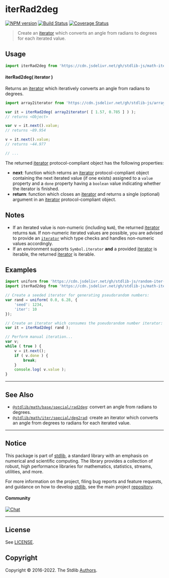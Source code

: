 <!--

@license Apache-2.0

Copyright (c) 2020 The Stdlib Authors.

Licensed under the Apache License, Version 2.0 (the "License");
you may not use this file except in compliance with the License.
You may obtain a copy of the License at

   http://www.apache.org/licenses/LICENSE-2.0

Unless required by applicable law or agreed to in writing, software
distributed under the License is distributed on an "AS IS" BASIS,
WITHOUT WARRANTIES OR CONDITIONS OF ANY KIND, either express or implied.
See the License for the specific language governing permissions and
limitations under the License.

-->

# iterRad2deg

[![NPM version][npm-image]][npm-url] [![Build Status][test-image]][test-url] [![Coverage Status][coverage-image]][coverage-url] <!-- [![dependencies][dependencies-image]][dependencies-url] -->

> Create an [iterator][mdn-iterator-protocol] which converts an angle from radians to degrees for each iterated value.

<!-- Section to include introductory text. Make sure to keep an empty line after the intro `section` element and another before the `/section` close. -->

<section class="intro">

</section>

<!-- /.intro -->

<!-- Package usage documentation. -->



<section class="usage">

## Usage

```javascript
import iterRad2deg from 'https://cdn.jsdelivr.net/gh/stdlib-js/math-iter-special-rad2deg@deno/mod.js';
```

#### iterRad2deg( iterator )

Returns an [iterator][mdn-iterator-protocol] which iteratively converts an angle from radians to degrees.

```javascript
import array2iterator from 'https://cdn.jsdelivr.net/gh/stdlib-js/array-to-iterator@deno/mod.js';

var it = iterRad2deg( array2iterator( [ 1.57, 0.785 ] ) );
// returns <Object>

var v = it.next().value;
// returns ~89.954

v = it.next().value;
// returns ~44.977

// ...
```

The returned [iterator][mdn-iterator-protocol] protocol-compliant object has the following properties:

-   **next**: function which returns an [iterator][mdn-iterator-protocol] protocol-compliant object containing the next iterated value (if one exists) assigned to a `value` property and a `done` property having a `boolean` value indicating whether the iterator is finished.
-   **return**: function which closes an [iterator][mdn-iterator-protocol] and returns a single (optional) argument in an [iterator][mdn-iterator-protocol] protocol-compliant object.

</section>

<!-- /.usage -->

<!-- Package usage notes. Make sure to keep an empty line after the `section` element and another before the `/section` close. -->

<section class="notes">

## Notes

-   If an iterated value is non-numeric (including `NaN`), the returned [iterator][mdn-iterator-protocol] returns `NaN`. If non-numeric iterated values are possible, you are advised to provide an [`iterator`][mdn-iterator-protocol] which type checks and handles non-numeric values accordingly.
-   If an environment supports `Symbol.iterator` **and** a provided [iterator][mdn-iterator-protocol] is iterable, the returned [iterator][mdn-iterator-protocol] is iterable.

</section>

<!-- /.notes -->

<!-- Package usage examples. -->

<section class="examples">

## Examples

<!-- eslint no-undef: "error" -->

```javascript
import uniform from 'https://cdn.jsdelivr.net/gh/stdlib-js/random-iter-uniform@deno/mod.js';
import iterRad2deg from 'https://cdn.jsdelivr.net/gh/stdlib-js/math-iter-special-rad2deg@deno/mod.js';

// Create a seeded iterator for generating pseudorandom numbers:
var rand = uniform( 0.0, 6.28, {
    'seed': 1234,
    'iter': 10
});

// Create an iterator which consumes the pseudorandom number iterator:
var it = iterRad2deg( rand );

// Perform manual iteration...
var v;
while ( true ) {
    v = it.next();
    if ( v.done ) {
        break;
    }
    console.log( v.value );
}
```

</section>

<!-- /.examples -->

<!-- Section to include cited references. If references are included, add a horizontal rule *before* the section. Make sure to keep an empty line after the `section` element and another before the `/section` close. -->

<section class="references">

</section>

<!-- /.references -->

<!-- Section for related `stdlib` packages. Do not manually edit this section, as it is automatically populated. -->

<section class="related">

* * *

## See Also

-   <span class="package-name">[`@stdlib/math/base/special/rad2deg`][@stdlib/math/base/special/rad2deg]</span><span class="delimiter">: </span><span class="description">convert an angle from radians to degrees.</span>
-   <span class="package-name">[`@stdlib/math/iter/special/deg2rad`][@stdlib/math/iter/special/deg2rad]</span><span class="delimiter">: </span><span class="description">create an iterator which converts an angle from degrees to radians for each iterated value.</span>

</section>

<!-- /.related -->

<!-- Section for all links. Make sure to keep an empty line after the `section` element and another before the `/section` close. -->


<section class="main-repo" >

* * *

## Notice

This package is part of [stdlib][stdlib], a standard library with an emphasis on numerical and scientific computing. The library provides a collection of robust, high performance libraries for mathematics, statistics, streams, utilities, and more.

For more information on the project, filing bug reports and feature requests, and guidance on how to develop [stdlib][stdlib], see the main project [repository][stdlib].

#### Community

[![Chat][chat-image]][chat-url]

---

## License

See [LICENSE][stdlib-license].


## Copyright

Copyright &copy; 2016-2022. The Stdlib [Authors][stdlib-authors].

</section>

<!-- /.stdlib -->

<!-- Section for all links. Make sure to keep an empty line after the `section` element and another before the `/section` close. -->

<section class="links">

[npm-image]: http://img.shields.io/npm/v/@stdlib/math-iter-special-rad2deg.svg
[npm-url]: https://npmjs.org/package/@stdlib/math-iter-special-rad2deg

[test-image]: https://github.com/stdlib-js/math-iter-special-rad2deg/actions/workflows/test.yml/badge.svg?branch=main
[test-url]: https://github.com/stdlib-js/math-iter-special-rad2deg/actions/workflows/test.yml?query=branch:main

[coverage-image]: https://img.shields.io/codecov/c/github/stdlib-js/math-iter-special-rad2deg/main.svg
[coverage-url]: https://codecov.io/github/stdlib-js/math-iter-special-rad2deg?branch=main

<!--

[dependencies-image]: https://img.shields.io/david/stdlib-js/math-iter-special-rad2deg.svg
[dependencies-url]: https://david-dm.org/stdlib-js/math-iter-special-rad2deg/main

-->

[chat-image]: https://img.shields.io/gitter/room/stdlib-js/stdlib.svg
[chat-url]: https://gitter.im/stdlib-js/stdlib/

[stdlib]: https://github.com/stdlib-js/stdlib

[stdlib-authors]: https://github.com/stdlib-js/stdlib/graphs/contributors

[umd]: https://github.com/umdjs/umd
[es-module]: https://developer.mozilla.org/en-US/docs/Web/JavaScript/Guide/Modules

[deno-url]: https://github.com/stdlib-js/math-iter-special-rad2deg/tree/deno
[umd-url]: https://github.com/stdlib-js/math-iter-special-rad2deg/tree/umd
[esm-url]: https://github.com/stdlib-js/math-iter-special-rad2deg/tree/esm
[branches-url]: https://github.com/stdlib-js/math-iter-special-rad2deg/blob/main/branches.md

[stdlib-license]: https://raw.githubusercontent.com/stdlib-js/math-iter-special-rad2deg/main/LICENSE

[mdn-iterator-protocol]: https://developer.mozilla.org/en-US/docs/Web/JavaScript/Reference/Iteration_protocols#The_iterator_protocol

<!-- <related-links> -->

[@stdlib/math/base/special/rad2deg]: https://github.com/stdlib-js/math-base-special-rad2deg/tree/deno

[@stdlib/math/iter/special/deg2rad]: https://github.com/stdlib-js/math-iter-special-deg2rad/tree/deno

<!-- </related-links> -->

</section>

<!-- /.links -->
